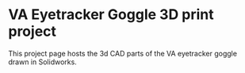 VA Eyetracker Goggle 3D print project
======================================

This project page hosts the 3d CAD parts of the VA eyetracker goggle drawn in Solidworks. 

<script src="https://github.com/seantma/VA_EyeTracker_Goggle_3Dprint/blob/master/eye_goggle_2ndCut_Revised_radius_rotate.STL"></script>

<p><script src="https://embed.github.com/view/3d/skalnik/secret-bear-clip/master/stl/clip.stl”></script></p>



